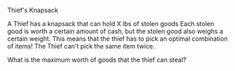 Thief's Knapsack

A Thief has a knapsack that can hold X lbs of stolen goods
Each stolen good is worth a certain amount of cash, but
the stolen good also weighs a certain weight. This means that
the thief has to pick an optimal combination of items!
The Thief can't pick the same item twice.

What is the maximum worth of goods that the thief can steal?